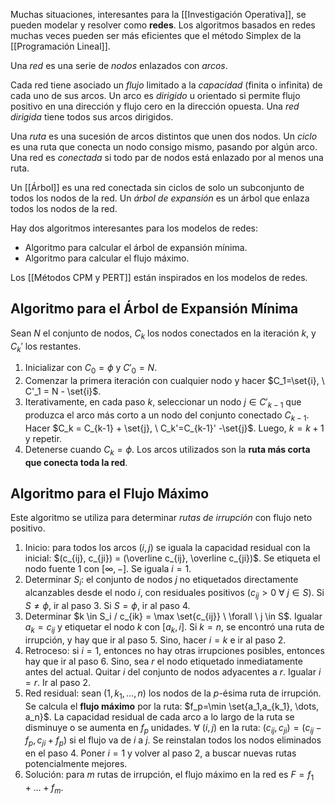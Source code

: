 Muchas situaciones, interesantes para la [[Investigación Operativa]], se pueden modelar y resolver como **redes**. Los algoritmos basados en redes muchas veces pueden ser más eficientes que el método Simplex de la [[Programación Lineal]].

Una *red* es una serie de *nodos* enlazados con *arcos*.

Cada red tiene asociado un *flujo* limitado a la *capacidad* (finita o infinita) de cada uno de sus arcos. Un arco es *dirigido* u orientado si permite flujo positivo en una dirección y flujo cero en la dirección opuesta. Una *red dirigida* tiene todos sus arcos dirigidos.

Una *ruta* es una sucesión de arcos distintos que unen dos nodos. Un *ciclo* es una ruta que conecta un nodo consigo mismo, pasando por algún arco. Una red es *conectada*  si todo par de nodos está enlazado por al menos una ruta.

Un [[Árbol]] es una red conectada sin ciclos de solo un subconjunto de todos los nodos de la red. Un *árbol de expansión* es un árbol que enlaza todos los nodos de la red.

Hay dos algoritmos interesantes para los modelos de redes:

- Algoritmo para calcular el árbol de expansión mínima.
- Algoritmo para calcular el flujo máximo.

Los [[Métodos CPM y PERT]] están inspirados en los modelos de redes.

## Algoritmo para el Árbol de Expansión Mínima

Sean $N$ el conjunto de nodos, $C_k$ los nodos conectados en la iteración $k$, y $C_k'$ los restantes.

1. Inicializar con $C_0 = \phi$ y  $C'_0 = N$.
2. Comenzar la primera iteración con cualquier nodo y hacer $C_1=\set{i}, \ C'_1 = N - \set{i}$.
3. Iterativamente, en cada paso $k$, seleccionar un nodo $j \in C'_{k-1}$ que produzca el arco más corto a un nodo del conjunto conectado $C_{k-1}$. Hacer $C_k = C_{k-1} + \set{j}, \ C_k'=C_{k-1}' -\set{j}$. Luego, $k=k+1$ y repetir.
4. Detenerse cuando $C_k = \phi$. Los arcos utilizados son la **ruta más corta que conecta toda la red**.

## Algoritmo para el Flujo Máximo

Este algoritmo se utiliza para determinar *rutas de irrupción* con flujo neto positivo.

1. Inicio: para todos los arcos $(i,j)$ se iguala la capacidad residual con la inicial: $(c_{ij}, c_{ji}) = (\overline c_{ij}, \overline c_{ji})$. Se etiqueta el nodo fuente $1$ con $[\infty, -]$. Se iguala $i=1$.
2. Determinar $S_i$: el conjunto de nodos $j$ no etiquetados directamente alcanzables desde el nodo $i$, con residuales positivos ($c_{ij} \gt 0 \ \forall \ j \in S$). Si $S \ne \phi$, ir al paso 3. Si $S = \phi$, ir al paso 4.
3. Determinar $k \in S_i / c_{ik} = \max \set{c_{ij}} \ \forall \ j \in S$. Igualar $a_k = c_{ij}$ y etiquetar el nodo $k$ con $[a_k, i]$. Si $k=n$, se encontró una ruta de irrupción, y hay que ir al paso 5. Sino, hacer $i=k$ e ir al paso 2.
4. Retroceso: si $i=1$, entonces no hay otras irrupciones posibles, entonces hay que ir al paso 6. Sino, sea $r$ el nodo etiquetado inmediatamente antes del actual. Quitar $i$ del conjunto de nodos adyacentes a $r$. Igualar $i=r$. Ir al paso 2.
5. Red residual: sean $(1,k_1,\dots,n)$ los nodos de la $p$-ésima ruta de irrupción. Se calcula el **flujo máximo** por la ruta: $f_p=\min \set{a_1,a_{k_1}, \dots, a_n}$. La capacidad residual de cada arco a lo largo de la ruta se disminuye o se aumenta en $f_p$ unidades. $\forall \ (i,j)$ en la ruta: $(c_{ij}, c_{ji})=(c_{ij}-f_p, c_{ji}+f_p)$ si el flujo va de $i$ a $j$. Se reinstalan todos los nodos eliminados en el paso 4. Poner $i=1$ y volver al paso 2, a buscar nuevas rutas potencialmente mejores.
6. Solución: para $m$ rutas de irrupción, el flujo máximo en la red es $F=f_1+\dots+f_m$.
